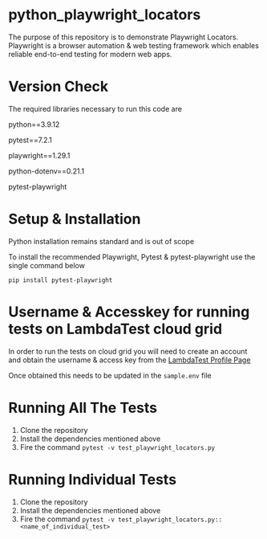 # python_playwright_locators

The purpose of this repository is to demonstrate Playwright Locators. Playwright is a browser automation & web testing framework which enables reliable end-to-end testing for modern web apps.

# Version Check
The required libraries necessary to run this code are

python==3.9.12

pytest==7.2.1

playwright==1.29.1

python-dotenv==0.21.1

pytest-playwright


# Setup & Installation
Python installation remains standard and is out of scope

To install the recommended Playwright, Pytest & pytest-playwright use the single command below

```pip install pytest-playwright```

# Username & Accesskey for running tests on LambdaTest cloud grid
In order to run the tests on cloud grid you will need to create an account and obtain the username & access key from the [LambdaTest Profile Page](https://accounts.lambdatest.com/detail/profile)

Once obtained this needs to be updated in the ```sample.env``` file

# Running All The Tests
1. Clone the repository
2. Install the dependencies mentioned above
3. Fire the command ```pytest -v test_playwright_locators.py ```

# Running Individual Tests
1. Clone the repository
2. Install the dependencies mentioned above
3. Fire the command ```pytest -v test_playwright_locators.py::<name_of_individual_test> ```

